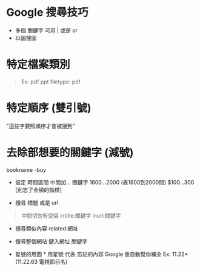 # Google 搜尋技巧
* 多個 關鍵字 可用 | 或是 or
* 以圖搜圖

# 特定檔案類別
> Ex: pdf ppt
filetype: pdf

# 特定順序 (雙引號)
"這些字要照順序才會被搜到"

# 去除部想要的關鍵字 (減號)
bookname -buy

* 設定 時間區間 中間加...
關鍵字 1600...2000 (表1600到2000間)
$100...300  [別忘了金額的指標]

* 搜尋 標題 或是 url
> 中間切勿有空隔
intitle:關鍵字
inurl:關鍵字

* 搜尋類似內容
related:網址

* 搜尋整個網站
鍵入網址 關鍵字

* 星號的用圖 * 
用星號 代表 忘記的內容
Google 會自動幫你補全
Ex: 11.22* (11.22.63 電視節目名)